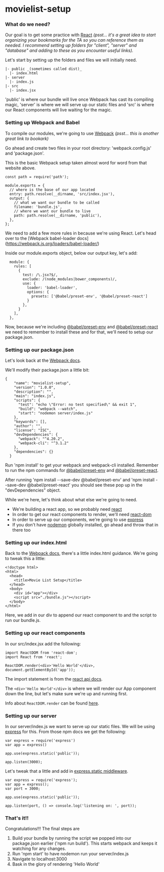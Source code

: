 # movielist-setup

### What do we need?
Our goal is to get some practice with [React](https://reactjs.org/docs/getting-started.html) _(psst... it's a great idea to start organizing your bookmarks for the TA so you can reference them as needed. I recommend setting up folders for "client", "server" and "database" and adding to these as you encounter useful links)._

Let's start by setting up the folders and files we will initially need. 

```
|- public _(sometimes called dist)_
  |- index.html
|- server
  |- index.js
|- src
  |- index.jsx
```

'public' is where our bundle will live once Webpack has cast its compiling magic, 'server' is where we will serve up our static files and 'src' is where our React components will live waiting for the magic.

### Setting up Webpack and Babel
To compile our modules, we're going to use [Webpack](https://webpack.js.org/guides/getting-started/) _(psst... this is another great link to bookark)_

Go ahead and create two files in your root directory: 'webpack.config.js' and 'package.json'.

This is the basic Webpack setup taken almost word for word from that website above.

```
const path = require('path');

module.exports = {
  // where is the base of our app located
  entry: path.resolve(__dirname, 'src/index.jsx'),
  output: {
    // what we want our bundle to be called
    filename: 'bundle.js',
    // where we want our bundle to live
    path: path.resolve(__dirname, 'public'),
  },
};

```

We need to add a few more rules in because we're using React. Let's head over to the [Webpack babel-loader docs] (https://webpack.js.org/loaders/babel-loader/)

Inside our module.exports object, below our output key, let's add:

```
  module: {
    rules: [
      {
        test: /\.jsx?$/,
        exclude: /(node_modules|bower_components)/,
        use: {
          loader: 'babel-loader',
          options: {
            presets: ['@babel/preset-env', '@babel/preset-react']
          }
        },
      }
    ],
  },
```

Now, because we're including [@babel/preset-env](https://www.npmjs.com/package/@babel/preset-env) and [@babel/preset-react](https://www.npmjs.com/package/@babel/preset-react) we need to remember to install these and for that, we'll need to setup our package.json.

### Setting up our package.json

Let's look back at the [Webpack docs](https://webpack.js.org/guides/getting-started/). 

We'll modify their package.json a little bit:

```
{
    "name": "movielist-setup",
    "version": "1.0.0",
    "description": "",
    "main": "index.js",
    "scripts": {
      "test": "echo \"Error: no test specified\" && exit 1",
      "build": "webpack --watch",
      "start": "nodemon server/index.js"
    },
    "keywords": [],
    "author": "",
    "license": "ISC",
    "devDependencies": {
      "webpack": "^4.20.2",
      "webpack-cli": "^3.1.2"
    },
    "dependencies": {}
  }
```

Run 'npm install' to get your webpack and webpack-cli installed. Remember to run the npm commands for [@babel/preset-env](https://www.npmjs.com/package/@babel/preset-env) and [@babel/preset-react](https://www.npmjs.com/package/@babel/preset-react).

After running 'npm install --save-dev @babel/preset-env' and 'npm install --save-dev @babel/preset-react' you should see these pop up in the "devDependencies" object.

While we're here, let's think about what else we're going to need. 
- We're building a react app, so we probably need [react](https://www.npmjs.com/package/react)
- In order to get our react components to render, we'll need [react-dom](https://www.npmjs.com/package/react-dom)
- In order to serve up our components, we're going to use [express](https://www.npmjs.com/package/express)
- If you don't have [nodemon](https://www.npmjs.com/package/nodemon) globally installed, go ahead and throw that in there too

### Setting up our index.html

Back to the [Webpack docs](https://webpack.js.org/guides/getting-started/), there's a little index.html guidance. We're going to tweak this a little:

```
<!doctype html>
<html>
  <head>
    <title>Movie List Setup</title>
  </head>
  <body>
    <div id="app"></div>
    <script src="./bundle.js"></script>
  </body>
</html>
```

Here, we add in our div to append our react component to and the script to run our bundle.js.

### Setting up our react components

In our src/index.jsx add the following:

```
import ReactDOM from 'react-dom';
import React from 'react';

ReactDOM.render(<div>'Hello World'</div>, document.getElementById('app'));

```

The import statement is from the [react api docs](https://reactjs.org/docs/react-api.html).

The `<div>'Hello World'</div>` is where we will render our App component down the line, but let's make sure we're up and running first. 

Info about `ReactDOM.render` can be found [here](https://reactjs.org/docs/add-react-to-a-website.html).

### Setting up our server

In our server/index.js we want to serve up our static files. We will be using [express](https://www.npmjs.com/package/express) for this. From those npm docs we get the following:

```
var express = require('express')
var app = express()

app.use(express.static('public'));
 
app.listen(3000);
```

Let's tweak that a little and add in [express.static middleware](https://expressjs.com/en/api.html).

```
var express = require('express');
var app = express();
var port = 3000;

app.use(express.static('public'));

app.listen(port, () => console.log('listening on: ', port));
```


### That's it!!

Congratulations!!! The final steps are 

1. Build your bundle by running the script we popped into our package.json earlier ('npm run build'). This starts webpack and keeps it watching for any changes.
2. Run 'npm start' to have nodemon run your server/index.js
3. Navigate to localhost:3000
4. Bask in the glory of rendering 'Hello World'

